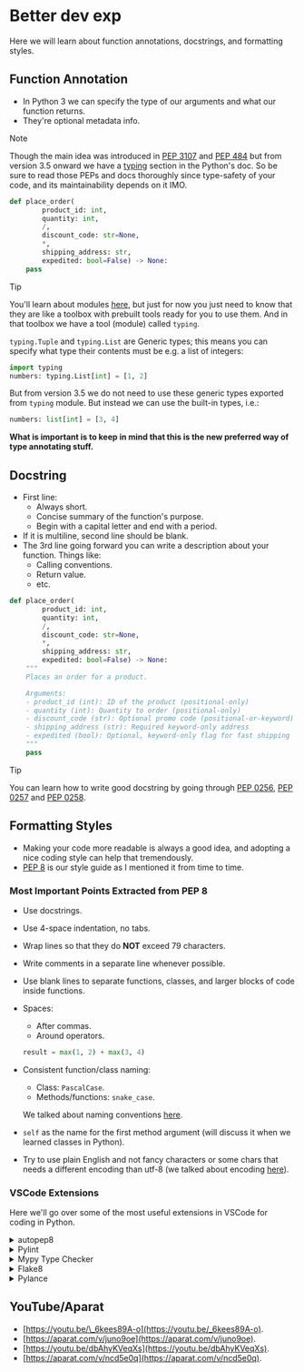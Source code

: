 # Better dev exp

Here we will learn about function annotations, docstrings, and formatting styles.

## Function Annotation

- In Python 3 we can specify the type of our arguments and what our function returns.
- They're optional metadata info.

> [!NOTE]
>
> Though the main idea was introduced in [PEP 3107](https://peps.python.org/pep-3107/) and [PEP 484](https://peps.python.org/pep-0484/) but from version 3.5 onward we have a [typing](https://docs.python.org/3/library/typing.html#module-typing) section in the Python's doc. So be sure to read those PEPs and docs thoroughly since type-safety of your code, and its maintainability depends on it IMO.

```python
def place_order(
        product_id: int,
        quantity: int,
        /,
        discount_code: str=None,
        *,
        shipping_address: str,
        expedited: bool=False) -> None:
    pass
```

> [!TIP]
>
> You'll learn about modules [here](../03-modularity/modules.md), but just for now you just need to know that they are like a toolbox with prebuilt tools ready for you to use them. And in that toolbox we have a tool (module) called `typing`.
>
> `typing.Tuple` and `typing.List` are Generic types; this means you can specify what type their contents must be e.g. a list of integers:
>
> ```py
> import typing
> numbers: typing.List[int] = [1, 2]
> ```
>
> But from version 3.5 we do not need to use these generic types exported from `typing` module. But instead we can use the built-in types, i.e.:
>
> ```py
> numbers: list[int] = [3, 4]
> ```
>
> **What is important is to keep in mind that this is the new preferred way of type annotating stuff.**

## Docstring

- First line:
  - Always short.
  - Concise summary of the function's purpose.
  - Begin with a capital letter and end with a period.
- If it is multiline, second line should be blank.
- The 3rd line going forward you can write a description about your function. Things like:
  - Calling conventions.
  - Return value.
  - etc.

```python
def place_order(
        product_id: int,
        quantity: int,
        /,
        discount_code: str=None,
        *,
        shipping_address: str,
        expedited: bool=False) -> None:
    """
    Places an order for a product.

    Arguments:
    - product_id (int): ID of the product (positional-only)
    - quantity (int): Quantity to order (positional-only)
    - discount_code (str): Optional promo code (positional-or-keyword)
    - shipping_address (str): Required keyword-only address
    - expedited (bool): Optional, keyword-only flag for fast shipping
    """
    pass
```

> [!TIP]
>
> You can learn how to write good docstring by going through [PEP 0256](https://peps.python.org/pep-0256/), [PEP 0257](https://peps.python.org/pep-0257/) and [PEP 0258](https://peps.python.org/pep-0258/).

## Formatting Styles

- Making your code more readable is always a good idea, and adopting a nice coding style can help that tremendously.
- [PEP 8](https://peps.python.org/pep-0008/) is our style guide as I mentioned it from time to time.

### Most Important Points Extracted from PEP 8

- Use docstrings.
- Use 4-space indentation, no tabs.
- Wrap lines so that they do **NOT** exceed 79 characters.
- Write comments in a separate line whenever possible.
- Use blank lines to separate functions, classes, and larger blocks of code inside functions.
- Spaces:

  - After commas.
  - Around operators.

  ```python
  result = max(1, 2) + max(3, 4)
  ```

- Consistent function/class naming:

  - Class: `PascalCase`.
  - Methods/functions: `snake_case`.

  We talked about naming conventions [here](../01-intro/README.md#namingConventions).

- `self` as the name for the first method argument (will discuss it when we learned classes in Python).
- Try to use plain English and not fancy characters or some chars that needs a different encoding than utf-8 (we talked about encoding [here](./whetting-your-appetite-and-basic-concepts.md#pythonSourceFilesEncoding)).

### VSCode Extensions

Here we'll go over some of the most useful extensions in VSCode for coding in Python.

<details>
<summary>autopep8</summary>

1. Open "Extensions", press `Ctrl+Shift+x` or click on its icon on the left hand side panel:

   ![Open extensions](./assets/open-extenions.png)

2. Search for "[autopep8](https://marketplace.visualstudio.com/items?itemName=ms-python.autopep8)" and click on install button.

   ![Search](./assets/search-autopep8.png)

3. Open "Settings" by pressing `Ctrl+comma` or clicking on the gear icon on the bottom left corner of VSCode:

   ![Open Settings](./assets/open-settings.png)

4. Then search for "Format On Save" and check it:

   ![Check format on save setting in VSCode](./assets/check-format-on-save.png)

5. Configure autopep8 to be your default code formatter. To do that we need to open command palette by pressing `Ctrl+Shift+p` and type "format document with":

   ![Configure formatter](./assets/configure-formatter.png)

6. Press enter and autopep8 should be your default formatter.

   ![Check if autopep8 is your default formatter](./assets/autopep8-should-be-default-formatter.png)

   If not click on the "Configure Default Formatter":

   ![Configure autopep8 as your default formatter](./assets/set-autopep8-as-your-default-formatter.png)

7. And we need to configure it to not cross 79 line length define by PEP 8:

   ![Config autopep8 max-line-length](./assets/config-autopep8-max-line-length.png)

   [You can learn how to do it step by step here](https://stackoverflow.com/a/74370180/8784518).

> [!CAUTION]
>
> This extension in my experience does not do a very good job. So be sure to read the PEP 8 just in case it was messing with your code.

</details>
<details>
<summary>Pylint</summary>

Nice suggestions to improve your code quality.

</details>

<details>
<summary>Mypy Type Checker</summary>

An extension so that when you have a nicely annotated code like this your VSCode shows you a squiggly red line under it, indicating that something is wrong there:

```py
var: list[int] = [1, '2', 3]
```

</details>

<details>
<summary>Flake8</summary>

An extension for showing errors in your code that are more of a syntactical issue. E.g. here it will draw a squiggly line under `bogus` since it is a valid type.

```py
def a(aaaaaaaaaaaaaaa: int, bbbbbbbbbbbbbb: bogus):
    pass
```

</details>

<details>
<summary>Pylance</summary>

An extension for showing intellisense. E.g. when you type `"a string"` and press dot it should show a complete list of all methods available in Python.

</details>

## YouTube/Aparat

- [https://youtu.be/\_6kees89A-o](https://youtu.be/_6kees89A-o).
- [https://aparat.com/v/juno9oe](https://aparat.com/v/juno9oe).
- [https://youtu.be/dbAhyKVeqXs](https://youtu.be/dbAhyKVeqXs).
- [https://aparat.com/v/ncd5e0q](https://aparat.com/v/ncd5e0q).

